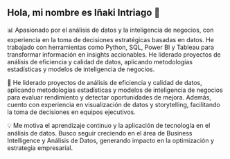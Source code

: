 ## Hola, mi nombre es Iñaki Intriago 👋

📊 Apasionado por el análisis de datos y la inteligencia de negocios, con experiencia en la toma de decisiones estratégicas basadas en datos. He trabajado con herramientas como Python, SQL, Power BI y Tableau para transformar información en insights accionables. He liderado proyectos de análisis de eficiencia y calidad de datos, aplicando metodologías estadísticas y modelos de inteligencia de negocios.

🚀 He liderado proyectos de análisis de eficiencia y calidad de datos, aplicando metodologías estadísticas y modelos de inteligencia de negocios para evaluar rendimiento y detectar oportunidades de mejora. Además, cuento con experiencia en visualización de datos y storytelling, facilitando la toma de decisiones en equipos ejecutivos.

💡 Me motiva el aprendizaje continuo y la aplicación de tecnología en el análisis de datos. Busco seguir creciendo en el área de Business Intelligence y Análisis de Datos, generando impacto en la optimización y estrategia empresarial.

